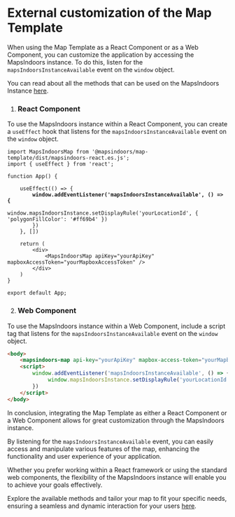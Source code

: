 # External customization of the Map Template

When using the Map Template as a React Component or as a Web Component, you can customize the application by accessing the MapsIndoors instance. To do this, listen for the `mapsIndoorsInstanceAvailable` event on the `window` object.&#x20;

You can read about all the methods that can be used on the MapsIndoors Instance [here](https://app.mapsindoors.com/mapsindoors/js/sdk/latest/docs/mapsindoors.MapsIndoors.html).

1. ### React Component

To use the MapsIndoors instance within a React Component, you can create a `useEffect` hook that listens for the `mapsIndoorsInstanceAvailable` event on the `window` object.

<pre class="language-jsx"><code class="lang-jsx">import MapsIndoorsMap from '@mapsindoors/map-template/dist/mapsindoors-react.es.js';
import { useEffect } from 'react';

function App() {

    useEffect(() => {
<strong>        window.addEventListener('mapsIndoorsInstanceAvailable', () => {
</strong>             window.mapsIndoorsInstance.setDisplayRule('yourLocationId', { 'polygonFillColor': '#ff69b4' })
        })
    }, [])

    return (
        &#x3C;div>
            &#x3C;MapsIndoorsMap apiKey="yourApiKey" mapboxAccessToken="yourMapboxAccessToken" />
        &#x3C;/div>
    )
}

export default App;
</code></pre>



2. ### Web Component

To use the MapsIndoors instance within a Web Component, include a script tag that listens for the `mapsIndoorsInstanceAvailable` event on the `window` object.

```html
<body>
    <mapsindoors-map api-key="yourApiKey" mapbox-access-token="yourMapboxAccessToken"></mapsindoors-map>
    <script>
        window.addEventListener('mapsIndoorsInstanceAvailable', () => {
             window.mapsIndoorsInstance.setDisplayRule('yourLocationId', { 'polygonFillColor': '#ff69b4' })
        })
    </script>
</body>
```

In conclusion, integrating the Map Template as either a React Component or a Web Component allows for great customization through the MapsIndoors instance.&#x20;

By listening for the `mapsIndoorsInstanceAvailable` event, you can easily access and manipulate various features of the map, enhancing the functionality and user experience of your application.&#x20;

Whether you prefer working within a React framework or using the standard web components, the flexibility of the MapsIndoors instance will enable you to achieve your goals effectively.&#x20;

Explore the available methods and tailor your map to fit your specific needs, ensuring a seamless and dynamic interaction for your users [here](https://app.mapsindoors.com/mapsindoors/js/sdk/latest/docs/mapsindoors.MapsIndoors.html).
